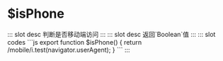 # $isPhone
<ContainerBox title="介绍">
::: slot desc
判断是否移动端访问
:::
</ContainerBox>

<ContainerBox title="基础用法">
::: slot desc
返回`Boolean`值
:::
<ShowCode>
::: slot codes
```js
export function $isPhone() {
  return /mobile/i.test(navigator.userAgent);
}
```
:::
</ShowCode>
</ContainerBox>